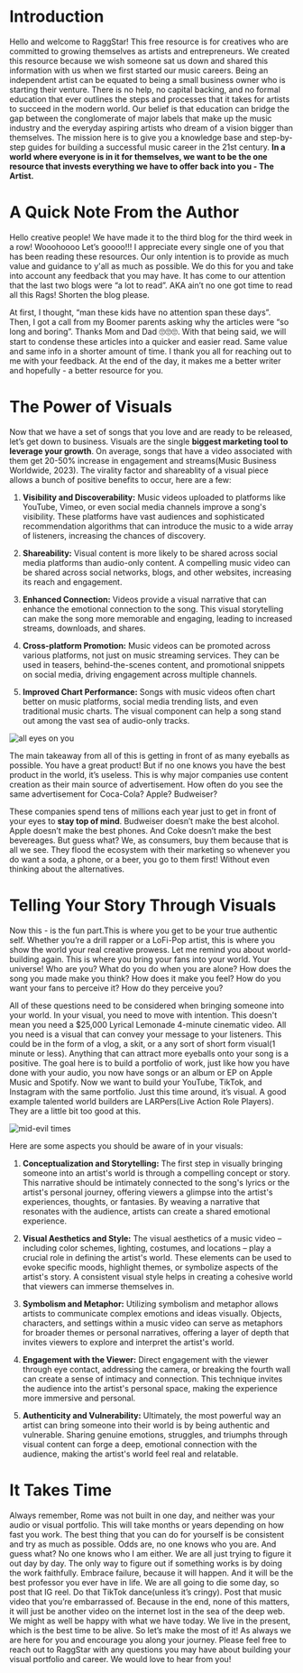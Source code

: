 <script lang='ts'>
  import BlogPageTemplate from '$lib/components/blog/BlogPageTemplate.svelte';
  import type { BlogCardProps, ASSETS_PATH } from '$lib/managers/BlogManager';
  import { orderedBlogPosts } from '$lib/managers/BlogManager';
  import { page } from '$app/stores';

  const blogPostInfo: BlogCardProps = orderedBlogPosts.find((post) => post.slug === $page.route.id?.split('/')[3]);
  const assetsUrl = `${ASSETS_PATH}/${blogPostInfo.image}`;

  const gif1 = `${assetsUrl}/gif1.gif`;
  const gif2 = `${assetsUrl}/gif2.gif`;
  const img1 = `${assetsUrl}/img1.jpeg`;
</script>

<BlogPageTemplate
  title={blogPostInfo.title}
  subtitle={blogPostInfo.subtitle}
  published_date={blogPostInfo.date_published}
  coverImg={blogPostInfo.image}>

# Introduction
Hello and welcome to RaggStar! This free resource is for creatives who are committed to growing themselves as artists and entrepreneurs. We created this resource because we wish someone sat us down and shared this information with us when we first started our music careers. Being an independent artist can be equated to being a small business owner who is starting their venture. There is no help, no capital backing, and no formal education that ever outlines the steps and processes that it takes for artists to succeed in the modern world. Our belief is that education can bridge the gap between the conglomerate of major labels that make up the music industry and the everyday aspiring artists who dream of a vision bigger than themselves. The mission here is to give you a knowledge base and step-by-step guides for building a successful music career in the 21st century. **In a world where everyone is in it for themselves, we want to be the one resource that invests everything we have to offer back into you - The Artist.**

# A Quick Note From the Author
Hello creative people! We have made it to the third blog for the third week in a row! Wooohoooo Let’s goooo!!! I appreciate every single one of you that has been reading these resources. Our only intention is to provide as much value and guidance to y'all as much as possible. We do this for you and take into account any feedback that you may have. It has come to our attention that the last two blogs were “a lot to read”. AKA ain’t no one got time to read all this Rags! Shorten the blog please.

At first, I thought, “man these kids have no attention span these days”. Then, I got a call from my Boomer parents asking why the articles were “so long and boring”. Thanks Mom and Dad 🙄🙄🙄. With that being said, we will start to condense these articles into a quicker and easier read. Same value and same info in a shorter amount of time. I thank you all for reaching out to me with your feedback. At the end of the day, it makes me a better writer and hopefully - a better resource for you.

# The Power of Visuals
Now that we have a set of songs that you love and are ready to be released, let’s get down to business. Visuals are the single **biggest marketing tool to leverage your growth**. On average, songs that have a video associated with them get 20-50% increase in engagement and streams(Music Business Worldwide, 2023). The virality factor and shareablity of a visual piece allows a bunch of  positive benefits to occur, here are a few:

1. **Visibility and Discoverability:** Music videos uploaded to platforms like YouTube, Vimeo, or even social media channels improve a song's visibility. These platforms have vast audiences and sophisticated recommendation algorithms that can introduce the music to a wide array of listeners, increasing the chances of discovery.

2. **Shareability:** Visual content is more likely to be shared across social media platforms than audio-only content. A compelling music video can be shared across social networks, blogs, and other websites, increasing its reach and engagement.

3. **Enhanced Connection:** Videos provide a visual narrative that can enhance the emotional connection to the song. This visual storytelling can make the song more memorable and engaging, leading to increased streams, downloads, and shares.

4. **Cross-platform Promotion:** Music videos can be promoted across various platforms, not just on music streaming services. They can be used in teasers, behind-the-scenes content, and promotional snippets on social media, driving engagement across multiple channels.

5. **Improved Chart Performance:** Songs with music videos often chart better on music platforms, social media trending lists, and even traditional music charts. The visual component can help a song stand out among the vast sea of audio-only tracks.

![all eyes on you]({gif1})

The main takeaway from all of this is getting in front of as many eyeballs as possible. You have a great product! But if no one knows you have the best product in the world, it’s useless. This is why major companies use content creation as their main source of advertisement. How often do you see the same advertisement for Coca-Cola? Apple? Budweiser?

These companies spend tens of millions each year just to get in front of your eyes to **stay top of mind**. Budweiser doesn’t make the best alcohol. Apple doesn’t make the best phones. And Coke doesn’t make the best bevereages. But guess what? We, as consumers, buy them because that is all we see. They flood the ecosystem with their marketing so whenever you do want a soda, a phone, or a beer, you go to them first! Without even thinking about the alternatives.

# Telling Your Story Through Visuals
Now this - is the fun part.This is where you get to be your true authentic self. Whether you’re a drill rapper or a LoFi-Pop artist, this is where you show the world your real creative prowess. Let me remind you about world-building again. This is where you bring your fans into your world. Your universe! Who are you? What do you do when you are alone? How does the song you made make you think? How does it make you feel? How do you want your fans to perceive it? How do they perceive you?

All of these questions need to be considered when bringing someone into your world. In your visual, you need to move with intention. This doesn't mean you need a $25,000 Lyrical Lemonade 4-minute cinematic video. All you need is a visual that can convey your message to your listeners. This could be in the form of a vlog, a skit, or a any sort of short form visual(1 minute or less). Anything that can attract more eyeballs onto your song is a positive. The goal here is to build a portfolio of work, just like how you have done with your audio, you now have songs or an album or EP on Apple Music and Spotify. Now we want to build your YouTube, TikTok, and Instagram with the same portfolio. Just this time around, it’s visual. A good example  talented world builders are LARPers(Live Action Role Players). They are a little bit too good at this.

![mid-evil times]({gif2})

Here are some aspects you should be aware of in your visuals:

1. **Conceptualization and Storytelling:** The first step in visually bringing someone into an artist's world is through a compelling concept or story. This narrative should be intimately connected to the song's lyrics or the artist's personal journey, offering viewers a glimpse into the artist's experiences, thoughts, or fantasies. By weaving a narrative that resonates with the audience, artists can create a shared emotional experience.

2. **Visual Aesthetics and Style:** The visual aesthetics of a music video – including color schemes, lighting, costumes, and locations – play a crucial role in defining the artist's world. These elements can be used to evoke specific moods, highlight themes, or symbolize aspects of the artist's story. A consistent visual style helps in creating a cohesive world that viewers can immerse themselves in.

3. **Symbolism and Metaphor:** Utilizing symbolism and metaphor allows artists to communicate complex emotions and ideas visually. Objects, characters, and settings within a music video can serve as metaphors for broader themes or personal narratives, offering a layer of depth that invites viewers to explore and interpret the artist's world.

4. **Engagement with the Viewer:** Direct engagement with the viewer through eye contact, addressing the camera, or breaking the fourth wall can create a sense of intimacy and connection. This technique invites the audience into the artist's personal space, making the experience more immersive and personal.

5. **Authenticity and Vulnerability:** Ultimately, the most powerful way an artist can bring someone into their world is by being authentic and vulnerable. Sharing genuine emotions, struggles, and triumphs through visual content can forge a deep, emotional connection with the audience, making the artist's world feel real and relatable.

# It Takes Time
Always remember, Rome was not built in one day, and neither was your audio or visual portfolio. This will take months or years depending on how fast you work. The best thing that you can do for yourself is be consistent and try as much as possible. Odds are, no one knows who you are. And guess what? No one knows who I am either. We are all just trying to figure it out day by day. The only way to figure out if something works is by doing the work faithfully. Embrace failure, because it will happen. And it will be the best professor you ever have in life. We are all going to die some day, so post that IG reel. Do that TikTok dance(unless it’s cringy). Post that music video that you’re embarrassed of. Because in the end, none of this matters, it will just be another video on the internet lost in the sea of the deep web. We might as well be happy with what we have today. We live in the present, which is the best time to be alive. So let’s make the most of it! As always we are here for you and encourage you along your journey. Please feel free to reach out to RaggStar with any questions you may have about building your visual portfolio and career. We would love to hear from you!


</BlogPageTemplate>
